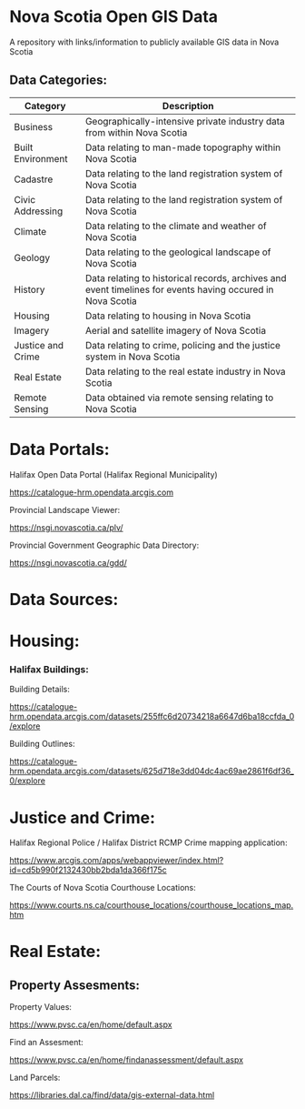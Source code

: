 # Nova Scotia Open GIS Data
A repository with links/information to publicly available GIS data in Nova Scotia

## Data Categories:

| Category | Description |
| --- | --- |
| Business | Geographically-intensive private industry data from within Nova Scotia |
| Built Environment | Data relating to man-made topography within Nova Scotia |
| Cadastre | Data relating to the land registration system of Nova Scotia |
| Civic Addressing | Data relating to the land registration system of Nova Scotia |
| Climate | Data relating to the climate and weather of Nova Scotia |
| Geology | Data relating to the geological landscape of Nova Scotia |
| History | Data relating to historical records, archives and event timelines for events having occured in Nova Scotia |
| Housing | Data relating to housing in Nova Scotia |
| Imagery | Aerial and satellite imagery of Nova Scotia |
| Justice and Crime | Data relating to crime, policing and the justice system in Nova Scotia |
| Real Estate | Data relating to the real estate industry in Nova Scotia |
| Remote Sensing | Data obtained via remote sensing relating to Nova Scotia |

# Data Portals:

Halifax Open Data Portal (Halifax Regional Municipality)

https://catalogue-hrm.opendata.arcgis.com

Provincial Landscape Viewer:

https://nsgi.novascotia.ca/plv/

Provincial Government Geographic Data Directory:

https://nsgi.novascotia.ca/gdd/


# Data Sources:

# Housing:

### Halifax Buildings:

Building Details:

https://catalogue-hrm.opendata.arcgis.com/datasets/255ffc6d20734218a6647d6ba18ccfda_0/explore


Building Outlines:

https://catalogue-hrm.opendata.arcgis.com/datasets/625d718e3dd04dc4ac69ae2861f6df36_0/explore


# Justice and Crime:

Halifax Regional Police / Halifax District RCMP Crime mapping application:

https://www.arcgis.com/apps/webappviewer/index.html?id=cd5b990f2132430bb2bda1da366f175c

The Courts of Nova Scotia Courthouse Locations:

https://www.courts.ns.ca/courthouse_locations/courthouse_locations_map.htm


# Real Estate:

## Property Assesments:

Property Values:

https://www.pvsc.ca/en/home/default.aspx

Find an Assesment:

https://www.pvsc.ca/en/home/findanassessment/default.aspx


Land Parcels:

https://libraries.dal.ca/find/data/gis-external-data.html
